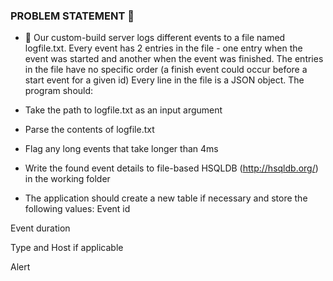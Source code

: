 ### PROBLEM STATEMENT 👋

- 🔭 Our custom-build server logs different events to a file named logfile.txt. Every event has 2 entries in the file - one entry when the event was started and another when the event was finished. The entries in the file have no specific order (a finish event could occur before a start event for a given id) Every line in the file is a JSON object. The program should:

- Take the path to logfile.txt as an input argument
- Parse the contents of logfile.txt
- Flag any long events that take longer than 4ms
- Write the found event details to file-based HSQLDB (http://hsqldb.org/) in the working folder
- The application should create a new table if necessary and store the following values:
Event id

Event duration

Type and Host if applicable

Alert

